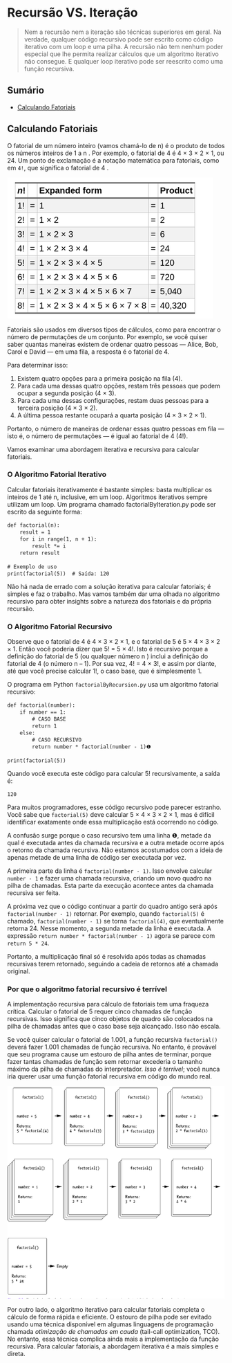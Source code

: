 # Recursão VS. Iteração

> Nem a recursão nem a iteração são técnicas superiores em geral. Na verdade, qualquer código recursivo pode ser escrito como código iterativo com um loop e uma pilha. A recursão não tem nenhum poder especial que lhe permita realizar cálculos que um algoritmo iterativo não consegue. E qualquer loop iterativo pode ser reescrito como uma função recursiva.

## Sumário

- [Calculando Fatoriais](#calculando-fatoriais)


## Calculando Fatoriais

O fatorial de um número inteiro (vamos chamá-lo de n) é o produto de todos os números inteiros de 1 a n . Por exemplo, o fatorial de 4 é 4 × 3 × 2 × 1, ou 24. Um ponto de exclamação é a notação matemática para fatoriais, como em `4!`, que significa o fatorial de 4 .

![Tabela Fatorial](./../assents/image04.png)

Fatoriais são usados em diversos tipos de cálculos, como para encontrar o número de permutações de um conjunto. Por exemplo, se você quiser saber quantas maneiras existem de ordenar quatro pessoas — Alice, Bob, Carol e David — em uma fila, a resposta é o fatorial de 4.

Para determinar isso:

1. Existem quatro opções para a primeira posição na fila (4).
2. Para cada uma dessas quatro opções, restam três pessoas que podem ocupar a segunda posição (4 × 3).
3. Para cada uma dessas configurações, restam duas pessoas para a terceira posição (4 × 3 × 2).
4. A última pessoa restante ocupará a quarta posição (4 × 3 × 2 × 1).

Portanto, o número de maneiras de ordenar essas quatro pessoas em fila — isto é, o número de permutações — é igual ao fatorial de 4 (4!).

Vamos examinar uma abordagem iterativa e recursiva para calcular fatoriais.

### O Algoritmo Fatorial Iterativo

Calcular fatoriais iterativamente é bastante simples: basta multiplicar os inteiros de 1 até n, inclusive, em um loop. Algoritmos iterativos sempre utilizam um loop. Um programa chamado factorialByIteration.py pode ser escrito da seguinte forma:

```
def factorial(n):
    result = 1
    for i in range(1, n + 1):
        result *= i
    return result

# Exemplo de uso
print(factorial(5))  # Saída: 120

```
Não há nada de errado com a solução iterativa para calcular fatoriais; é simples e faz o trabalho. Mas vamos também dar uma olhada no algoritmo recursivo para obter insights sobre a natureza dos fatoriais e da própria recursão.

### O Algoritmo Fatorial Recursivo

Observe que o fatorial de 4 é 4 × 3 × 2 × 1, e o fatorial de 5 é 5 × 4 × 3 × 2 × 1. Então você poderia dizer que 5! = 5 × 4!. Isto é recursivo porque a definição do fatorial de 5 (ou qualquer número n ) inclui a definição do fatorial de 4 (o número n – 1). Por sua vez, 4! = 4 × 3!, e assim por diante, até que você precise calcular 1!, o caso base, que é simplesmente 1.

O programa em Python `factorialByRecursion.py` usa um algoritmo fatorial recursivo:

```
def factorial(number):
    if number == 1:
        # CASO BASE
        return 1
    else:
        # CASO RECURSIVO
        return number * factorial(number - 1)❶

print(factorial(5))
```

Quando você executa este código para calcular 5! recursivamente, a saída é:

```
120
```

Para muitos programadores, esse código recursivo pode parecer estranho. Você sabe que `factorial(5)` deve calcular 5 × 4 × 3 × 2 × 1, mas é difícil identificar exatamente onde essa multiplicação está ocorrendo no código.

A confusão surge porque o caso recursivo tem uma linha ❶, metade da qual é executada antes da chamada recursiva e a outra metade ocorre após o retorno da chamada recursiva. Não estamos acostumados com a ideia de apenas metade de uma linha de código ser executada por vez.

A primeira parte da linha é `factorial(number - 1)`. Isso envolve calcular `number - 1` e fazer uma chamada recursiva, criando um novo quadro na pilha de chamadas. Esta parte da execução acontece antes da chamada recursiva ser feita.

A próxima vez que o código continuar a partir do quadro antigo será após `factorial(number - 1)` retornar. Por exemplo, quando `factorial(5)` é chamado, `factorial(number - 1)` se torna `factorial(4)`, que eventualmente retorna 24. Nesse momento, a segunda metade da linha é executada. A expressão `return number * factorial(number - 1)` agora se parece com `return 5 * 24`.

Portanto, a multiplicação final só é resolvida após todas as chamadas recursivas terem retornado, seguindo a cadeia de retornos até a chamada original.

### Por que o algoritmo fatorial recursivo é terrível

A implementação recursiva para cálculo de fatoriais tem uma fraqueza crítica. Calcular o fatorial de 5 requer cinco chamadas de função recursivas. Isso significa que cinco objetos de quadro são colocados na pilha de chamadas antes que o caso base seja alcançado. Isso não escala.

Se você quiser calcular o fatorial de 1.001, a função recursiva `factorial()`  deverá fazer 1.001 chamadas de função recursiva. No entanto, é provável que seu programa cause um estouro de pilha antes de terminar, porque fazer tantas chamadas de função sem retornar excederia o tamanho máximo da pilha de chamadas do interpretador. *Isso é terrível*; você nunca iria querer usar uma função fatorial recursiva em código do mundo real.

![Pilha de Chamads](../assents/image05.png)

Por outro lado, o algoritmo iterativo para calcular fatoriais completa o cálculo de forma rápida e eficiente. O estouro de pilha pode ser evitado usando uma técnica disponível em algumas linguagens de programação chamada *otimização de chamadas em cauda* (tail-call optimization, TCO). No entanto, essa técnica complica ainda mais a implementação da função recursiva. Para calcular fatoriais, a abordagem iterativa é a mais simples e direta.